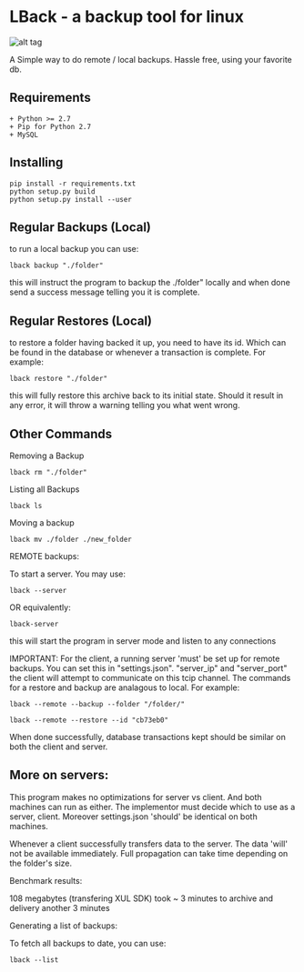 LBack - a backup tool for linux
===============================

![alt tag](http://infinitet3ch.com/assets/lback.png)


A Simple way to do remote / local backups. Hassle free,
using your favorite db. 

Requirements
------------------------------------------------------
```
+ Python >= 2.7
+ Pip for Python 2.7 
+ MySQL
```

Installing
------------------------------------------------------

```
pip install -r requirements.txt
python setup.py build
python setup.py install --user
```
    
Regular Backups (Local)
-------------------------------------------------------

to run a local backup you can use:

```
lback backup "./folder"
```

this will instruct the program to backup the ./folder" locally
and when done send a success message telling you it is complete.

Regular Restores (Local)
---------------------------------------------------

to restore a folder having backed it up, you need
to have its id. Which can be found in the database or
whenever a transaction is complete. For example:

```
lback restore "./folder"
```



this will fully restore this archive back to its initial
state. Should it result in any error, it will throw a warning
telling you what went wrong.

Other Commands
------------------------------------------------------

Removing a Backup

```
lback rm "./folder"
```

Listing all Backups

```
lback ls
```

Moving a backup

```
lback mv ./folder ./new_folder
```

REMOTE backups:

To start a server. You may use:

```
lback --server
```

OR equivalently:

```
lback-server
```


this will start the program in server mode and listen to any
connections

IMPORTANT: For the client, a running server 'must' be set up for remote backups.
You can set this in "settings.json". "server_ip" and "server_port"
the client will attempt to communicate on this tcip channel.
The commands for a restore and backup are analagous to local. For example:

```
lback --remote --backup --folder "/folder/"
```

```
lback --remote --restore --id "cb73eb0"
```



When done successfully, 
database transactions kept should be similar on both the client and server.

More on servers:
-------------------------------------------------

This program makes no optimizations for server vs client. And both
machines can run as either. The implementor must decide which to
use as a server, client. Moreover settings.json 'should' be identical
on both machines.

Whenever a client successfully transfers data to the server. The data 'will'
not be available immediately. Full propagation can take time depending
on the folder's size.

Benchmark results:

108 megabytes (transfering XUL SDK)
took ~ 3 minutes to archive and delivery
another 3 minutes


Generating a list of backups:

To fetch all backups to date, you can use:

```
lback --list
```
